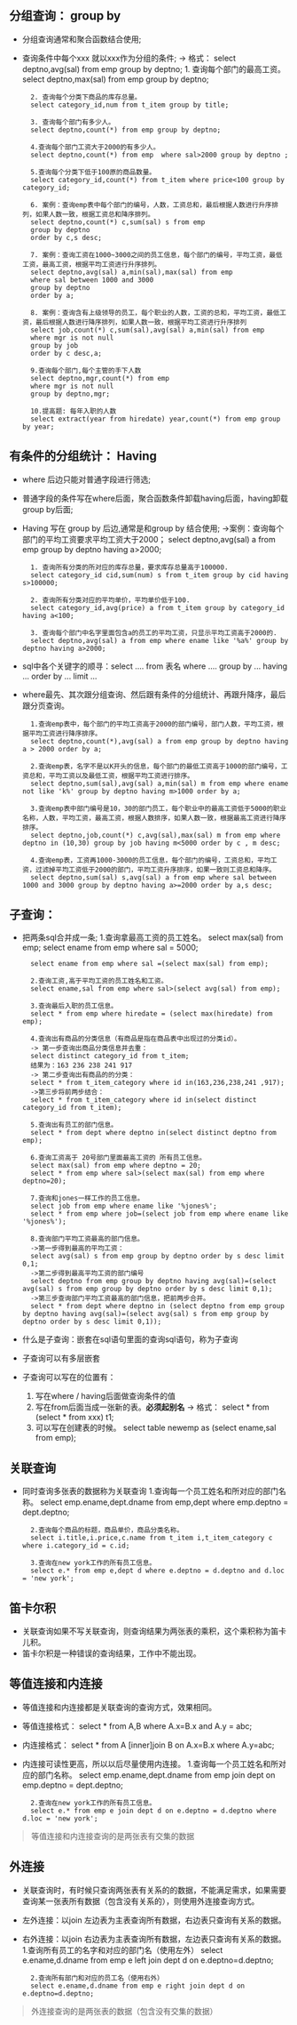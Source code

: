 ## 分组查询： group by
- 分组查询通常和聚合函数结合使用;
- 查询条件中每个xxx 就以xxx作为分组的条件;
  -> 格式： select deptno,avg(sal) from emp group by deptno;
		1. 查询每个部门的最高工资。
		select deptno,max(sal) from emp group by deptno;

		2. 查询每个分类下商品的库存总量。
		select category_id,num from t_item group by title;

		3. 查询每个部门有多少人。
		select deptno,count(*) from emp group by deptno;

		4.查询每个部门工资大于2000的有多少人。
		select deptno,count(*) from emp  where sal>2000 group by deptno ;

		5.查询每个分类下低于100原的商品数量。
		select category_id,count(*) from t_item where price<100 group by category_id;

		6. 案例：查询emp表中每个部门的编号，人数，工资总和，最后根据人数进行升序排列，如果人数一致，根据工资总和降序排列。
		select deptno,count(*) c,sum(sal) s from emp
		group by deptno
		order by c,s desc;

		7. 案例：查询工资在1000~3000之间的员工信息，每个部门的编号，平均工资，最低工资，最高工资，根据平均工资进行升序排列。
		select deptno,avg(sal) a,min(sal),max(sal) from emp 
		where sal between 1000 and 3000
		group by deptno
		order by a;

		8. 案例：查询含有上级领导的员工，每个职业的人数，工资的总和，平均工资，最低工资，最后根据人数进行降序排列，如果人数一致，根据平均工资进行升序排列
		select job,count(*) c,sum(sal),avg(sal) a,min(sal) from emp
		where mgr is not null
		group by job
		order by c desc,a;

		9.查询每个部门,每个主管的手下人数
		select deptno,mgr,count(*) from emp
		where mgr is not null
		group by deptno,mgr;

		10.提高题: 每年入职的人数
		select extract(year from hiredate) year,count(*) from emp group by year;

## 有条件的分组统计： Having
- where 后边只能对普通字段进行筛选;
- 普通字段的条件写在where后面，聚合函数条件卸载having后面，having卸载group by后面;
- Having 写在 group by 后边,通常是和group by 结合使用;
		->案例：查询每个部门的平均工资要求平均工资大于2000；
		select deptno,avg(sal) a from emp group by deptno having a>2000;

		1. 查询所有分类的所对应的库存总量，要求库存总量高于100000.
		select category_id cid,sum(num) s from t_item group by cid having s>100000;

		2. 查询所有分类对应的平均单价，平均单价低于100.
		select category_id,avg(price) a from t_item group by category_id having a<100;

		3. 查询每个部门中名字里面包含a的员工的平均工资，只显示平均工资高于2000的.
		select deptno,avg(sal) a from emp where ename like '%a%' group by deptno having a>2000;

- sql中各个关键字的顺寻：select .... from 表名 where .... group by ... having ... order by ... limit ...
- where最先、其次跟分组查询、然后跟有条件的分组统计、再跟升降序，最后跟分页查询。

		1.查询emp表中，每个部门的平均工资高于2000的部门编号，部门人数，平均工资，根据平均工资进行降序排序。
		select deptno,count(*),avg(sal) a from emp group by deptno having a > 2000 order by a;

		2.查询emp表，名字不是以K开头的信息，每个部门的最低工资高于1000的部门编号，工资总和，平均工资以及最低工资，根据平均工资进行排序。
		select deptno,sum(sal),avg(sal) a,min(sal) m from emp where ename not like 'k%' group by deptno having m>1000 order by a;

		3.查询emp表中部门编号是10，30的部门员工，每个职业中的最高工资低于5000的职业名称，人数，平均工资，最高工资，根据人数排序，如果人数一致，根据最高工资进行降序排序。
		select deptno,job,count(*) c,avg(sal),max(sal) m from emp where deptno in (10,30) group by job having m<5000 order by c , m desc;

		4.查询emp表，工资再1000-3000的员工信息，每个部门的编号，工资总和，平均工资，过滤掉平均工资低于2000的部门，平均工资升序排序，如果一致则工资总和降序。
		select deptno,sum(sal) s,avg(sal) a from emp where sal between 1000 and 3000 group by deptno having a>=2000 order by a,s desc;

## 子查询：
- 把两条sql合并成一条;
		1.查询拿最高工资的员工姓名。
		select max(sal) from emp;
		select ename from emp where sal = 5000;

		select ename from emp where sal =(select max(sal) from emp);

		2.查询工资,高于平均工资的员工姓名和工资。
		select ename,sal from emp where sal>(select avg(sal) from emp);

		3.查询最后入职的员工信息。
		select * from emp where hiredate = (select max(hiredate) from emp);

		4.查询出有商品的分类信息（有商品是指在商品表中出现过的分类id）。
		-> 第一步查询出商品分类信息并去重：
		select distinct category_id from t_item;
		结果为：163 236 238 241 917
		-> 第二步查询出有商品的的分类：
		select * from t_item_category where id in(163,236,238,241 ,917);
		->第三步将前两步结合：
		select * from t_item_category where id in(select distinct category_id from t_item);

		5.查询出有员工的部门信息。
		select * from dept where deptno in(select distinct deptno from emp);

		6.查询工资高于 20号部门里面最高工资的 所有员工信息。
		select max(sal) from emp where deptno = 20;
		select * from emp where sal>(select max(sal) from emp where deptno=20);

		7.查询和jones一样工作的员工信息。
		select job from emp where ename like '%jones%';
		select * from emp where job=(select job from emp where ename like '%jones%');

		8.查询部门平均工资最高的部门信息。
		->第一步得到最高的平均工资：
		select avg(sal) s from emp group by deptno order by s desc limit 0,1;
		->第二步得到最高平均工资的部门编号
		select deptno from emp group by deptno having avg(sal)=(select avg(sal) s from emp group by deptno order by s desc limit 0,1);
		->第三步查询部门平均工资最高的部门信息，把前两步合并。
		select * from dept where deptno in (select deptno from emp group by deptno having avg(sal)=(select avg(sal) s from emp group by deptno order by s desc limit 0,1));

- 什么是子查询：嵌套在sql语句里面的查询sql语句，称为子查询
- 子查询可以有多层嵌套
- 子查询可以写在的位置有：

  1. 写在where / having后面做查询条件的值
  2. 写在from后面当成一张新的表。**必须起别名**
    	 -> 格式： select * from (select * from xxx) t1;
  3. 可以写在创建表的时候。
  		select table newemp as (select ename,sal from emp);

## 关联查询
- 同时查询多张表的数据称为关联查询
		1.查询每一个员工姓名和所对应的部门名称。
		select emp.ename,dept.dname from emp,dept where emp.deptno = dept.deptno;

		2.查询每个商品的标题，商品单价，商品分类名称。
		select i.title,i.price,c.name from t_item i,t_item_category c where i.category_id = c.id;

		3.查询在new york工作的所有员工信息。
		select e.* from emp e,dept d where e.deptno = d.deptno and d.loc = 'new york';

## 笛卡尔积
- 关联查询如果不写关联查询，则查询结果为两张表的乘积，这个乘积称为笛卡儿积。
- 笛卡尔积是一种错误的查询结果，工作中不能出现。

## 等值连接和内连接
- 等值连接和内连接都是关联查询的查询方式，效果相同。
- 等值连接格式： select * from A,B where A.x=B.x and A.y = abc;
- 内连接格式： select * from A [inner]join B on A.x=B.x where A.y=abc;
- 内连接可读性更高，所以以后尽量使用内连接。
		1.查询每一个员工姓名和所对应的部门名称。
		select emp.ename,dept.dname from emp join dept on emp.deptno = dept.deptno;

		2.查询在new york工作的所有员工信息。
		select e.* from emp e join dept d on e.deptno = d.deptno where d.loc = 'new york';
> 等值连接和内连接查询的是两张表有交集的数据

## 外连接
- 关联查询时，有时候只查询两张表有关系的的数据，不能满足需求，如果需要查询某一张表所有数据（包含没有关系的），则使用外连接查询方式。
- 左外连接：以join 左边表为主表查询所有数据，右边表只查询有关系的数据。
- 右外连接：以join 右边表为主表查询所有数据，左边表只查询有关系的数据。
		1.查询所有员工的名字和对应的部门名（使用左外）
		select e.ename,d.dname from emp e left join dept d on e.deptno=d.deptno;

		2.查询所有部门和对应的员工名（使用右外）
		select e.ename,d.dname from emp e right join dept d on e.deptno=d.deptno;
> 外连接查询的是两张表的数据（包含没有交集的数据）


